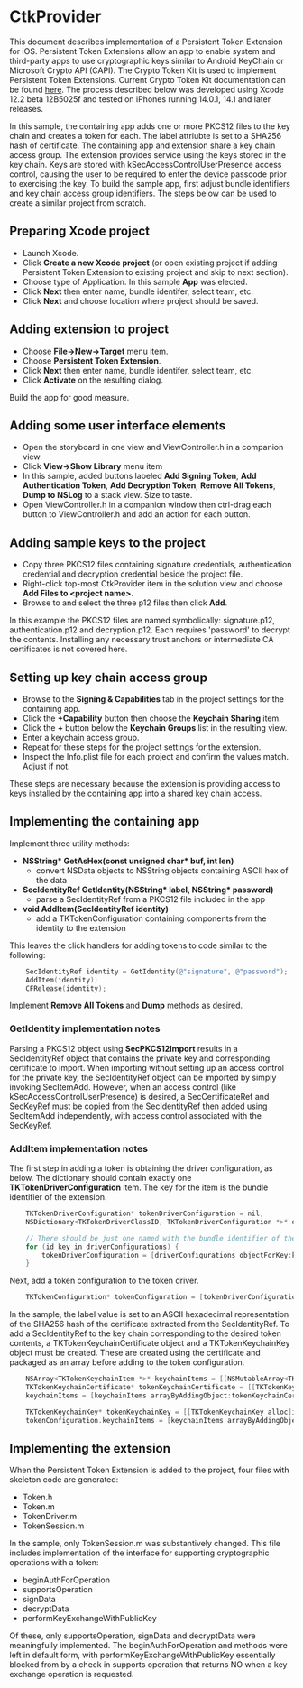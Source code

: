 # CtkProvider

This document describes implementation of a Persistent Token Extension for iOS. Persistent Token Extensions allow an app to enable system and third-party apps to use cryptographic keys similar to Android KeyChain or Microsoft Crypto API (CAPI). The Crypto Token Kit is used to implement Persistent Token Extensions. Current Crypto Token Kit documentation can be found [here](https://developer.apple.com/documentation/cryptotokenkit?language=objc). The process described below was developed using Xcode 12.2 beta 12B5025f and tested on iPhones running 14.0.1, 14.1 and later releases.

In this sample, the containing app adds one or more PKCS12 files to the key chain and creates a token for each. The label attriubte is set to a SHA256 hash of certificate. The containing app and extension share a key chain access group. The extension provides service using the keys stored in the key chain. Keys are stored with kSecAccessControlUserPresence access control, causing the user to be required to enter the device passcode prior to exercising the key. To build the sample app, first adjust bundle identifiers and key chain access group identifiers. The steps below can be used to create a similar project from scratch.

## Preparing Xcode project

- Launch Xcode.
- Click **Create a new Xcode project** (or open existing project if adding Persistent Token Extension to existing project and skip to next section).
- Choose type of Application. In this sample **App** was elected.
- Click **Next** then enter name, bundle identifer, select team, etc.
- Click **Next** and choose location where project should be saved.

## Adding extension to project

- Choose **File->New->Target** menu item.
- Choose **Persistent Token Extension**.
- Click **Next** then enter name, bundle identifer, select team, etc.
- Click **Activate** on the resulting dialog.

Build the app for good measure.

## Adding some user interface elements

- Open the storyboard in one view and ViewController.h in a companion view
- Click **View->Show Library** menu item
- In this sample, added buttons labeled **Add Signing Token**, **Add Authentication Token**, **Add Decryption Token**, **Remove All Tokens**, **Dump to NSLog** to a stack view. Size to taste.
- Open ViewController.h in a companion window then ctrl-drag each button to ViewController.h and add an action for each button.

## Adding sample keys to the project

- Copy three PKCS12 files containing signature credentials, authentication credential and decryption credential beside the project file.
- Right-click top-most CtkProvider item in the solution view and choose **Add Files to \<project name\>**.
- Browse to and select the three p12 files then click **Add**.

In this example the PKCS12 files are named symbolically: signature.p12, authentication.p12 and decryption.p12. Each requires 'password' to decrypt the contents. Installing any necessary trust anchors or intermediate CA certificates is not covered here.

## Setting up key chain access group

- Browse to the **Signing & Capabilities** tab in the project settings for the containing app.
- Click the **+Capability** button then choose the **Keychain Sharing** item.
- Click the **+** button below the **Keychain Groups** list in the resulting view.
- Enter a keychain access group.
- Repeat for these steps for the project settings for the extension.
- Inspect the Info.plist file for each project and confirm the values match. Adjust if not.

These steps are necessary because the extension is providing access to keys installed by the containing app into a shared key chain access.

## Implementing the containing app

Implement three utility methods:

- **NSString\* GetAsHex(const unsigned char\* buf, int len)**
  - convert NSData objects to NSString objects containing ASCII hex of the data
- **SecIdentityRef GetIdentity(NSString\* label, NSString\* password)**
  - parse a SecIdentityRef from a PKCS12 file included in the app
- **void AddItem(SecIdentityRef identity)**
  - add a TKTokenConfiguration containing components from the identity to the extension

This leaves the click handlers for adding tokens to code similar to the following:

```objective-c
    SecIdentityRef identity = GetIdentity(@"signature", @"password");
    AddItem(identity);
    CFRelease(identity);
```

Implement **Remove All Tokens** and **Dump** methods as desired.

### GetIdentity implementation notes

Parsing a PKCS12 object using **SecPKCS12Import** results in a SecIdentityRef object that contains the private key and corresponding certificate to import. When importing without setting up an access control for the private key, the SecIdentityRef object can be imported by simply invoking SecItemAdd. However, when an access control (like kSecAccessControlUserPresence) is desired, a SecCertificateRef and SecKeyRef must be copied from the SecIdentityRef then added using SecItemAdd independently, with access control associated with the SecKeyRef.

### AddItem implementation notes

The first step in adding a token is obtaining the driver configuration, as below. The dictionary should contain exactly one **TKTokenDriverConfiguration** item. The key for the item is the bundle identifier of the extension.

```objective-c
    TKTokenDriverConfiguration* tokenDriverConfiguration = nil;
    NSDictionary<TKTokenDriverClassID, TKTokenDriverConfiguration *>* driverConfigurations = [TKTokenDriverConfiguration driverConfigurations];

    // There should be just one named with the bundle identifier of the extension
    for (id key in driverConfigurations) {
        tokenDriverConfiguration = [driverConfigurations objectForKey:key];
    }
```

Next, add a token configuration to the token driver.

```objective-c
    TKTokenConfiguration* tokenConfiguration = [tokenDriverConfiguration addTokenConfigurationForTokenInstanceID:label];
```

In the sample, the label value is set to an ASCII hexadecimal representation of the SHA256 hash of the certificate extracted from the SecIdentityRef. To add a SecIdentityRef to the key chain corresponding to the desired token contents, a TKTokenKeychainCertificate object and a TKTokenKeychainKey object must be created. These are created using the certificate and packaged as an array before adding to the token configuration.

```objective-c
    NSArray<TKTokenKeychainItem *>* keychainItems = [[NSMutableArray<TKTokenKeychainItem*> alloc]init];
    TKTokenKeychainCertificate* tokenKeychainCertificate = [[TKTokenKeychainCertificate alloc]initWithCertificate:certificateRef objectID:label];
    keychainItems = [keychainItems arrayByAddingObject:tokenKeychainCertificate];

    TKTokenKeychainKey* tokenKeychainKey = [[TKTokenKeychainKey alloc]initWithCertificate:certificateRef objectID:label];
    tokenConfiguration.keychainItems = [keychainItems arrayByAddingObject:tokenKeychainKey];
```

## Implementing the extension

When the Persistent Token Extension is added to the project, four files with skeleton code are generated:

- Token.h
- Token.m
- TokenDriver.m
- TokenSession.m

In the sample, only TokenSession.m was substantively changed. This file includes implementation of the interface for supporting cryptographic operations with a token:

- beginAuthForOperation
- supportsOperation
- signData
- decryptData
- performKeyExchangeWithPublicKey

Of these, only supportsOperation, signData and decryptData were meaningfully implemented. The beginAuthForOperation and methods were left in default form, with performKeyExchangeWithPublicKey essentially blocked from by a check in supports operation that returns NO when a key exchange operation is requested.
